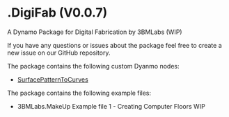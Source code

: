 # .DigiFab (V0.0.7)
A Dynamo Package for Digital Fabrication by 3BMLabs (WIP)

If you have any questions or issues about the package feel free to create a new issue on our GitHub repository.

The package contains the following custom Dyanmo nodes:
  - [SurfacePatternToCurves](https://3bmlabs.github.io/LABS/dynamo/revit/bim/computer/floor/python/2019/10/14/Introducing-SurfacePatternToCurves/ "SurfacePatternToCurves") 

The package contains the following example files:
  - 3BMLabs.MakeUp Example file 1 - Creating Computer Floors WIP

